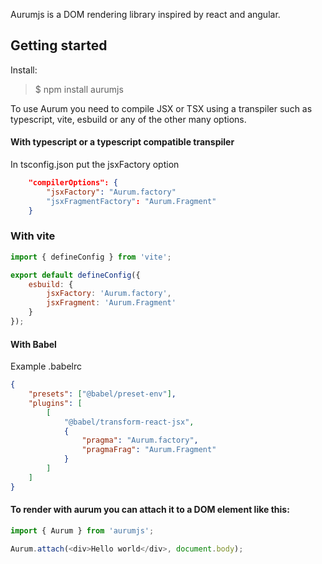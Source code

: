 Aurumjs is a DOM rendering library inspired by react and angular.

## Getting started

Install:

> $ npm install aurumjs

To use Aurum you need to compile JSX or TSX using a transpiler such as typescript, vite, esbuild or any of the other many options.

#### With typescript or a typescript compatible transpiler

In tsconfig.json put the jsxFactory option

```json
    "compilerOptions": {
        "jsxFactory": "Aurum.factory"
        "jsxFragmentFactory": "Aurum.Fragment"
    }
```

### With vite

```javascript
import { defineConfig } from 'vite';

export default defineConfig({
    esbuild: {
        jsxFactory: 'Aurum.factory',
        jsxFragment: 'Aurum.Fragment'
    }
});
```

#### With Babel

Example .babelrc

```json
{
    "presets": ["@babel/preset-env"],
    "plugins": [
        [
            "@babel/transform-react-jsx",
            {
                "pragma": "Aurum.factory",
                "pragmaFrag": "Aurum.Fragment"
            }
        ]
    ]
}
```

#### To render with aurum you can attach it to a DOM element like this:

```typescript
import { Aurum } from 'aurumjs';

Aurum.attach(<div>Hello world</div>, document.body);
```
